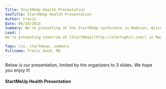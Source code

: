 ```yaml
---
Title: StartMeUp Health Presentation
SeoTitle: StartMeUp Health Presentation
Author: travis
Date: 06/10/2013
Summary: We're presenting at the StartMeUp conference in Madison, Wisconsin.
Lead: |
We're presenting tomorrow at [StartMeUp](http://startuphit.com/) in Madison. We really excited to be presenting in front a large group of health system CIOs and are grateful to the organizers of the event. We'll be pitching catalyze.io for 5 minutes. It'll be our first opportunity to pitch catalyze.io at an event like this so we've spent a lot of time working on the message.

Tags: cio, startmeup, summary
Fullname: Travis Good, MD
---
```

Below is our presentation, limited by the organizers to 3 slides. We hope you enjoy it!

#### StartMeUp Health Presentation

<script async class="speakerdeck-embed" data-id="9dbe54f0b3a90130361a6e2d32fdd459" data-ratio="1.33333333333333" src="//speakerdeck.com/assets/embed.js"></script>
